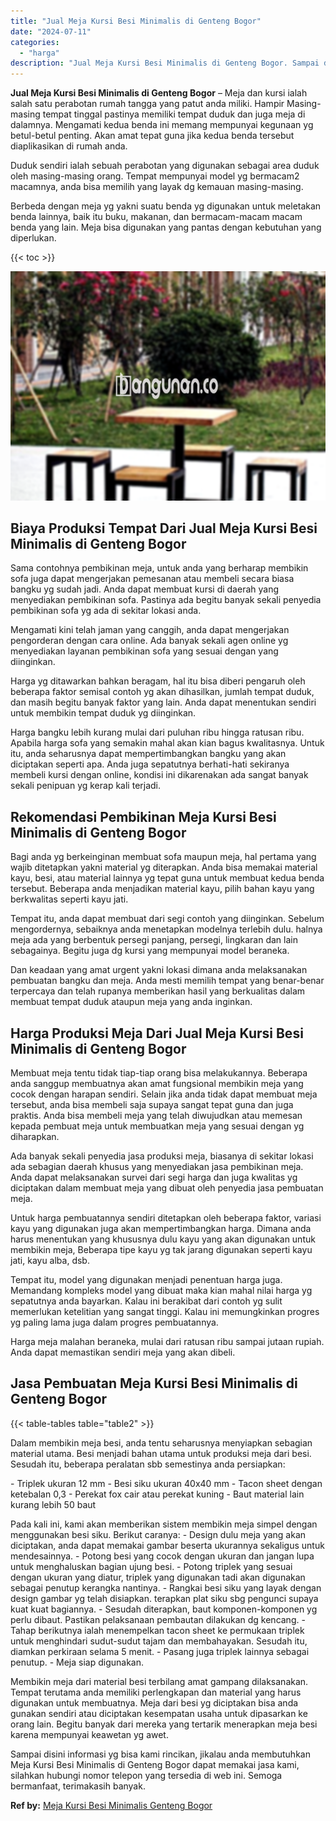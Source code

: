 ```yaml
---
title: "Jual Meja Kursi Besi Minimalis di Genteng Bogor"
date: "2024-07-11"
categories: 
  - "harga"
description: "Jual Meja Kursi Besi Minimalis di Genteng Bogor. Sampai disini informasi yg bisa kami rincikan, jikalau anda membutuhkan Meja Kursi Besi Minimalis di Genteng..."
---
```


**Jual Meja Kursi Besi Minimalis di Genteng Bogor** – Meja dan kursi ialah salah satu perabotan rumah tangga yang patut anda miliki. Hampir Masing-masing tempat tinggal pastinya memiliki tempat duduk dan juga meja di dalamnya. Mengamati kedua benda ini memang mempunyai kegunaan yg betul-betul penting. Akan amat tepat guna jika kedua benda tersebut diaplikasikan di rumah anda.

Duduk sendiri ialah sebuah perabotan yang digunakan sebagai area duduk oleh masing-masing orang. Tempat mempunyai model yg bermacam2 macamnya, anda bisa memilih yang layak dg kemauan masing-masing.

Berbeda dengan meja yg yakni suatu benda yg digunakan untuk meletakan benda lainnya, baik itu buku, makanan, dan bermacam-macam macam benda yang lain. Meja bisa digunakan yang pantas dengan kebutuhan yang diperlukan.

{{< toc >}}

![Jual Meja Kursi Besi Minimalis di Genteng Bogor](/images/jual-meja-besi-murah13.png)

## Biaya Produksi Tempat Dari Jual Meja Kursi Besi Minimalis di Genteng Bogor

Sama contohnya pembikinan meja, untuk anda yang berharap membikin sofa juga dapat mengerjakan pemesanan atau membeli secara biasa bangku yg sudah jadi. Anda dapat membuat kursi di daerah yang menyediakan pembikinan sofa. Pastinya ada begitu banyak sekali penyedia pembikinan sofa yg ada di sekitar lokasi anda.

Mengamati kini telah jaman yang canggih, anda dapat mengerjakan pengorderan dengan cara online. Ada banyak sekali agen online yg menyediakan layanan pembikinan sofa yang sesuai dengan yang diinginkan.

Harga yg ditawarkan bahkan beragam, hal itu bisa diberi pengaruh oleh beberapa faktor semisal contoh yg akan dihasilkan, jumlah tempat duduk, dan masih begitu banyak faktor yang lain. Anda dapat menentukan sendiri untuk membikin tempat duduk yg diinginkan.

Harga bangku lebih kurang mulai dari puluhan ribu hingga ratusan ribu. Apabila harga sofa yang semakin mahal akan kian bagus kwalitasnya. Untuk itu, anda seharusnya dapat mempertimbangkan bangku yang akan diciptakan seperti apa. Anda juga sepatutnya berhati-hati sekiranya membeli kursi dengan online, kondisi ini dikarenakan ada sangat banyak sekali penipuan yg kerap kali terjadi.

## Rekomendasi Pembikinan Meja Kursi Besi Minimalis di Genteng Bogor

Bagi anda yg berkeinginan membuat sofa maupun meja, hal pertama yang wajib ditetapkan yakni material yg diterapkan. Anda bisa memakai material kayu, besi, atau material lainnya yg tepat guna untuk membuat kedua benda tersebut. Beberapa anda menjadikan material kayu, pilih bahan kayu yang berkwalitas seperti kayu jati.

Tempat itu, anda dapat membuat dari segi contoh yang diinginkan. Sebelum mengordernya, sebaiknya anda menetapkan modelnya terlebih dulu. halnya meja ada yang berbentuk persegi panjang, persegi, lingkaran dan lain sebagainya. Begitu juga dg kursi yang mempunyai model beraneka.

Dan keadaan yang amat urgent yakni lokasi dimana anda melaksanakan pembuatan bangku dan meja. Anda mesti memilih tempat yang benar-benar terpercaya dan telah rupanya memberikan hasil yang berkualitas dalam membuat tempat duduk ataupun meja yang anda inginkan.

## Harga Produksi Meja Dari Jual Meja Kursi Besi Minimalis di Genteng Bogor

Membuat meja tentu tidak tiap-tiap orang bisa melakukannya. Beberapa anda sanggup membuatnya akan amat fungsional membikin meja yang cocok dengan harapan sendiri. Selain jika anda tidak dapat membuat meja tersebut, anda bisa membeli saja supaya sangat tepat guna dan juga praktis. Anda bisa membeli meja yang telah diwujudkan atau memesan kepada pembuat meja untuk membuatkan meja yang sesuai dengan yg diharapkan.

Ada banyak sekali penyedia jasa produksi meja, biasanya di sekitar lokasi ada sebagian daerah khusus yang menyediakan jasa pembikinan meja. Anda dapat melaksanakan survei dari segi harga dan juga kwalitas yg diciptakan dalam membuat meja yang dibuat oleh penyedia jasa pembuatan meja.

Untuk harga pembuatannya sendiri ditetapkan oleh beberapa faktor, variasi kayu yang digunakan juga akan mempertimbangkan harga. Dimana anda harus menentukan yang khususnya dulu kayu yang akan digunakan untuk membikin meja, Beberapa tipe kayu yg tak jarang digunakan seperti kayu jati, kayu alba, dsb.

Tempat itu, model yang digunakan menjadi penentuan harga juga. Memandang kompleks model yang dibuat maka kian mahal nilai harga yg sepatutnya anda bayarkan. Kalau ini berakibat dari contoh yg sulit memerlukan ketelitian yang sangat tinggi. Kalau ini memungkinkan progres yg paling lama juga dalam progres pembuatannya.

Harga meja malahan beraneka, mulai dari ratusan ribu sampai jutaan rupiah. Anda dapat memastikan sendiri meja yang akan dibeli.

## Jasa Pembuatan Meja Kursi Besi Minimalis di Genteng Bogor

{{< table-tables table="table2" >}}

Dalam membikin meja besi, anda tentu seharusnya menyiapkan sebagian material utama. Besi menjadi bahan utama untuk produksi meja dari besi. Sesudah itu, beberapa peralatan sbb semestinya anda persiapkan:

\- Triplek ukuran 12 mm - Besi siku ukuran 40x40 mm - Tacon sheet dengan ketebalan 0,3 - Perekat fox cair atau perekat kuning - Baut material lain kurang lebih 50 baut

Pada kali ini, kami akan memberikan sistem membikin meja simpel dengan menggunakan besi siku. Berikut caranya: - Design dulu meja yang akan diciptakan, anda dapat memakai gambar beserta ukurannya sekaligus untuk mendesainnya. - Potong besi yang cocok dengan ukuran dan jangan lupa untuk menghaluskan bagian ujung besi. - Potong triplek yang sesuai dengan ukuran yang diatur, triplek yang digunakan tadi akan digunakan sebagai penutup kerangka nantinya. - Rangkai besi siku yang layak dengan design gambar yg telah disiapkan. terapkan plat siku sbg pengunci supaya kuat kuat bagiannya. - Sesudah diterapkan, baut komponen-komponen yg perlu dibaut. Pastikan pelaksanaan pembautan dilakukan dg kencang. - Tahap berikutnya ialah menempelkan tacon sheet ke permukaan triplek untuk menghindari sudut-sudut tajam dan membahayakan. Sesudah itu, diamkan perkiraan selama 5 menit. - Pasang juga triplek lainnya sebagai penutup. - Meja siap digunakan.

Membikin meja dari material besi terbilang amat gampang dilaksanakan. Tempat terutama anda memiliki perlengkapan dan material yang harus digunakan untuk membuatnya. Meja dari besi yg diciptakan bisa anda gunakan sendiri atau diciptakan kesempatan usaha untuk dipasarkan ke orang lain. Begitu banyak dari mereka yang tertarik menerapkan meja besi karena mempunyai keawetan yg awet.

Sampai disini informasi yg bisa kami rincikan, jikalau anda membutuhkan Meja Kursi Besi Minimalis di Genteng Bogor dapat memakai jasa kami, silahkan hubungi nomor telepon yang tersedia di web ini. Semoga bermanfaat, terimakasih banyak.

**Ref by:** [Meja Kursi Besi Minimalis Genteng Bogor](https://id.wikipedia.org/wiki/Meja)
